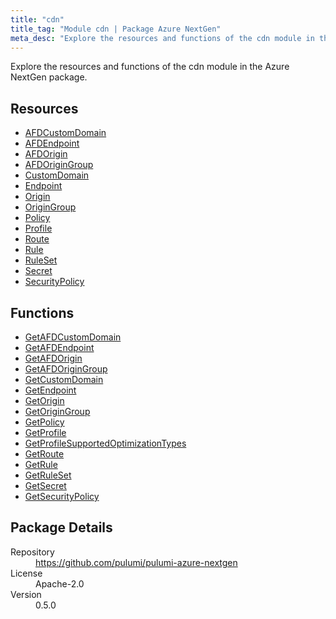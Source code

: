 ```yaml
---
title: "cdn"
title_tag: "Module cdn | Package Azure NextGen"
meta_desc: "Explore the resources and functions of the cdn module in the Azure NextGen package."
---
```


<!-- WARNING: this file was generated by Pulumi Docs Generator. -->
<!-- Do not edit by hand unless you're certain you know what you are doing! -->

Explore the resources and functions of the cdn module in the Azure NextGen package.

<h2 id="resources">Resources</h2>
<ul class="api">
    <li><a href="afdcustomdomain" title="AFDCustomDomain"><span class="symbol resource"></span>AFDCustomDomain</a></li>
    <li><a href="afdendpoint" title="AFDEndpoint"><span class="symbol resource"></span>AFDEndpoint</a></li>
    <li><a href="afdorigin" title="AFDOrigin"><span class="symbol resource"></span>AFDOrigin</a></li>
    <li><a href="afdorigingroup" title="AFDOriginGroup"><span class="symbol resource"></span>AFDOriginGroup</a></li>
    <li><a href="customdomain" title="CustomDomain"><span class="symbol resource"></span>CustomDomain</a></li>
    <li><a href="endpoint" title="Endpoint"><span class="symbol resource"></span>Endpoint</a></li>
    <li><a href="origin" title="Origin"><span class="symbol resource"></span>Origin</a></li>
    <li><a href="origingroup" title="OriginGroup"><span class="symbol resource"></span>OriginGroup</a></li>
    <li><a href="policy" title="Policy"><span class="symbol resource"></span>Policy</a></li>
    <li><a href="profile" title="Profile"><span class="symbol resource"></span>Profile</a></li>
    <li><a href="route" title="Route"><span class="symbol resource"></span>Route</a></li>
    <li><a href="rule" title="Rule"><span class="symbol resource"></span>Rule</a></li>
    <li><a href="ruleset" title="RuleSet"><span class="symbol resource"></span>RuleSet</a></li>
    <li><a href="secret" title="Secret"><span class="symbol resource"></span>Secret</a></li>
    <li><a href="securitypolicy" title="SecurityPolicy"><span class="symbol resource"></span>SecurityPolicy</a></li>
</ul>

<h2 id="functions">Functions</h2>
<ul class="api">
    <li><a href="getafdcustomdomain" title="GetAFDCustomDomain"><span class="symbol function"></span>GetAFDCustomDomain</a></li>
    <li><a href="getafdendpoint" title="GetAFDEndpoint"><span class="symbol function"></span>GetAFDEndpoint</a></li>
    <li><a href="getafdorigin" title="GetAFDOrigin"><span class="symbol function"></span>GetAFDOrigin</a></li>
    <li><a href="getafdorigingroup" title="GetAFDOriginGroup"><span class="symbol function"></span>GetAFDOriginGroup</a></li>
    <li><a href="getcustomdomain" title="GetCustomDomain"><span class="symbol function"></span>GetCustomDomain</a></li>
    <li><a href="getendpoint" title="GetEndpoint"><span class="symbol function"></span>GetEndpoint</a></li>
    <li><a href="getorigin" title="GetOrigin"><span class="symbol function"></span>GetOrigin</a></li>
    <li><a href="getorigingroup" title="GetOriginGroup"><span class="symbol function"></span>GetOriginGroup</a></li>
    <li><a href="getpolicy" title="GetPolicy"><span class="symbol function"></span>GetPolicy</a></li>
    <li><a href="getprofile" title="GetProfile"><span class="symbol function"></span>GetProfile</a></li>
    <li><a href="getprofilesupportedoptimizationtypes" title="GetProfileSupportedOptimizationTypes"><span class="symbol function"></span>GetProfileSupportedOptimizationTypes</a></li>
    <li><a href="getroute" title="GetRoute"><span class="symbol function"></span>GetRoute</a></li>
    <li><a href="getrule" title="GetRule"><span class="symbol function"></span>GetRule</a></li>
    <li><a href="getruleset" title="GetRuleSet"><span class="symbol function"></span>GetRuleSet</a></li>
    <li><a href="getsecret" title="GetSecret"><span class="symbol function"></span>GetSecret</a></li>
    <li><a href="getsecuritypolicy" title="GetSecurityPolicy"><span class="symbol function"></span>GetSecurityPolicy</a></li>
</ul>

<h2 id="package-details">Package Details</h2>
<dl class="package-details">
	<dt>Repository</dt>
	<dd><a href="https://github.com/pulumi/pulumi-azure-nextgen">https://github.com/pulumi/pulumi-azure-nextgen</a></dd>
	<dt>License</dt>
	<dd>Apache-2.0</dd>
	<dt>Version</dt>
	<dd>0.5.0</dd>
</dl>




